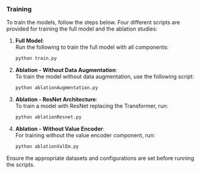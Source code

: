 ### Training

To train the models, follow the steps below. Four different scripts are provided for training the full model and the ablation studies:

1. **Full Model**:  
   Run the following to train the full model with all components:
   ```bash
   python train.py
   ```

2. **Ablation - Without Data Augmentation**:  
   To train the model without data augmentation, use the following script:
   ```bash
   python ablationAugmentation.py
   ```

3. **Ablation - ResNet Architecture**:  
   To train a model with ResNet replacing the Transformer, run:
   ```bash
   python ablationResnet.py
   ```

4. **Ablation - Without Value Encoder**:  
   For training without the value encoder component, run:
   ```bash
   python ablationValEm.py
   ```

Ensure the appropriate datasets and configurations are set before running the scripts.
